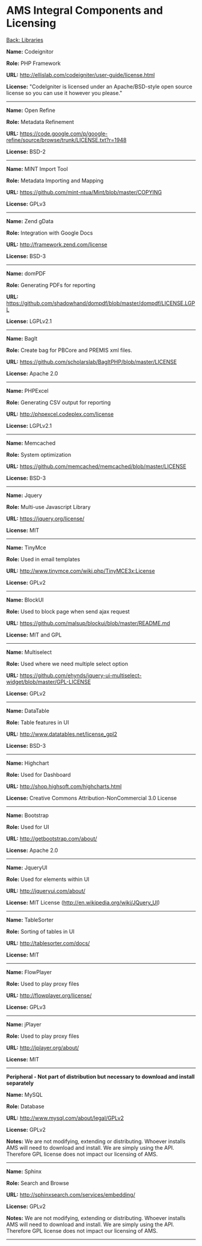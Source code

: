 AMS Integral Components and Licensing
===
[Back: Libraries](libraries.md)

**Name:** Codeignitor

**Role:** PHP Framework

**URL:** http://ellislab.com/codeigniter/user-guide/license.html

**License:** "CodeIgniter is licensed under an Apache/BSD-style open source license so you can use it however you please."

*********************
**Name:** Open Refine

**Role:** Metadata Refinement	

**URL:** https://code.google.com/p/google-refine/source/browse/trunk/LICENSE.txt?r=1948	

**License:** BSD-2

*********************

**Name:** MINT Import Tool	

**Role:** Metadata Importing and Mapping	

**URL:** https://github.com/mint-ntua/Mint/blob/master/COPYING	

**License:** GPLv3

*********************


**Name:** Zend gData	

**Role:** Integration with Google Docs	

**URL:** http://framework.zend.com/license	

**License:** BSD-3

*********************


**Name:** domPDF	

**Role:** Generating PDFs for reporting	

**URL:** https://github.com/shadowhand/dompdf/blob/master/dompdf/LICENSE.LGPL	

**License:** LGPLv2.1

*********************


**Name:** BagIt

**Role:** Create bag for PBCore and PREMIS xml files.

**URL:** https://github.com/scholarslab/BagItPHP/blob/master/LICENSE

**License:** Apache 2.0

*********************


**Name:** PHPExcel	

**Role:** Generating CSV output for reporting	

**URL:** http://phpexcel.codeplex.com/license	

**License:** LGPLv2.1

*********************


**Name:** Memcached	

**Role:** System optimization	

**URL:** https://github.com/memcached/memcached/blob/master/LICENSE	

**License:** BSD-3

*********************


**Name:** Jquery	

**Role:** Multi-use Javascript Library	

**URL:** https://jquery.org/license/	

**License:** MIT

*********************


**Name:** TinyMce

**Role:** Used in email templates	

**URL:** http://www.tinymce.com/wiki.php/TinyMCE3x:License

**License:** GPLv2

*********************


**Name:** BlockUI

**Role:** Used to block page when send ajax request

**URL:** https://github.com/malsup/blockui/blob/master/README.md

**License:** MIT and GPL

*********************


**Name:** Multiselect

**Role:** Used where we need multiple select option

**URL:** https://github.com/ehynds/jquery-ui-multiselect-widget/blob/master/GPL-LICENSE

**License:** GPLv2

*********************


**Name:** DataTable	

**Role:** Table features in UI	

**URL:** http://www.datatables.net/license_gpl2	

**License:** BSD-3

*********************


**Name:** Highchart	

**Role:** Used for Dashboard	

**URL:** http://shop.highsoft.com/highcharts.html	

**License:** Creative Commons Attribution-NonCommercial 3.0 License

*********************


**Name:** Bootstrap	

**Role:** Used for UI	

**URL:** http://getbootstrap.com/about/	

**License:** Apache 2.0

*********************


**Name:** JqueryUI	

**Role:** Used for elements within UI	

**URL:** http://jqueryui.com/about/	

**License:** MIT License (http://en.wikipedia.org/wiki/JQuery_UI)

*********************


**Name:** TableSorter	

**Role:** Sorting of tables in UI	

**URL:** http://tablesorter.com/docs/	

**License:** MIT

*********************


**Name:** FlowPlayer

**Role:** Used to play proxy files

**URL:** http://flowplayer.org/license/

**License:** GPLv3

*********************


**Name:** jPlayer

**Role:** Used to play proxy files

**URL:** http://jplayer.org/about/

**License:** MIT

*********************


**Peripheral - Not part of distribution but necessary to download and install separately**			

**Name:** MySQL	

**Role:** Database	

**URL:** http://www.mysql.com/about/legal/GPLv2

**License:** GPLv2

**Notes:** We are not modifying, extending or distributing. Whoever installs AMS will need to download and install. We are simply using the API. Therefore GPL license does not impact our licensing of AMS.


*********************


**Name:** Sphinx	

**Role:** Search and Browse	

**URL:** http://sphinxsearch.com/services/embedding/	

**License:** GPLv2

**Notes:** We are not modifying, extending or distributing. Whoever installs AMS will need to download and install. We are simply using the API. Therefore GPL license does not impact our licensing of AMS.

*********************









